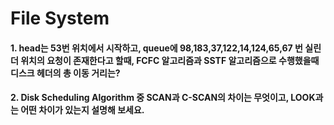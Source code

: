 

# File System



#### 1. head는 53번 위치에서 시작하고, queue에 98,183,37,122,14,124,65,67 번 실린더 위치의  요청이 존재한다고 할때, FCFC 알고리즘과 SSTF 알고리즘으로 수행했을때 디스크 헤더의 총 이동 거리는? 



#### 2. Disk Scheduling Algorithm 중 SCAN과 C-SCAN의 차이는 무엇이고, LOOK과는 어떤 차이가 있는지 설명해 보세요.















